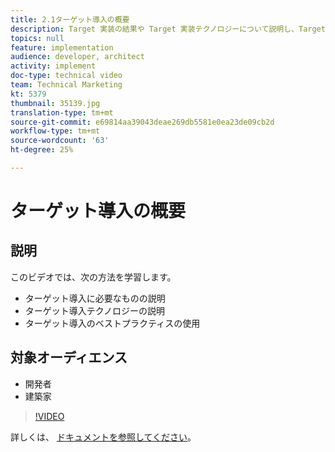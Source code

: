 ```yaml
---
title: 2.1ターゲット導入の概要
description: Target 実装の結果や Target 実装テクノロジーについて説明し、Target 実装のベストプラクティスを使用します
topics: null
feature: implementation
audience: developer, architect
activity: implement
doc-type: technical video
team: Technical Marketing
kt: 5379
thumbnail: 35139.jpg
translation-type: tm+mt
source-git-commit: e69814aa39043deae269db5581e0ea23de09cb2d
workflow-type: tm+mt
source-wordcount: '63'
ht-degree: 25%

---
```



# ターゲット導入の概要

## 説明

このビデオでは、次の方法を学習します。

* ターゲット導入に必要なものの説明
* ターゲット導入テクノロジーの説明
* ターゲット導入のベストプラクティスの使用

## 対象オーディエンス

* 開発者
* 建築家

>[!VIDEO](https://video.tv.adobe.com/v/35139/?quality=12)

詳しくは、 [ドキュメントを参照してください](https://docs.adobe.com/content/help/en/target/using/implement-target/implementing-target.html)。
